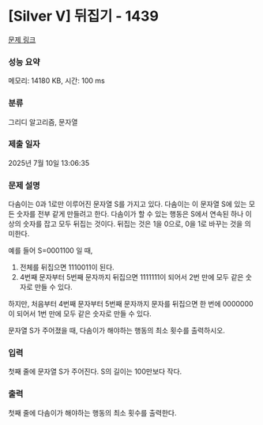 # [Silver V] 뒤집기 - 1439 

[문제 링크](https://www.acmicpc.net/problem/1439) 

### 성능 요약

메모리: 14180 KB, 시간: 100 ms

### 분류

그리디 알고리즘, 문자열

### 제출 일자

2025년 7월 10일 13:06:35

### 문제 설명

<p>다솜이는 0과 1로만 이루어진 문자열 S를 가지고 있다. 다솜이는 이 문자열 S에 있는 모든 숫자를 전부 같게 만들려고 한다. 다솜이가 할 수 있는 행동은 S에서 연속된 하나 이상의 숫자를 잡고 모두 뒤집는 것이다. 뒤집는 것은 1을 0으로, 0을 1로 바꾸는 것을 의미한다.</p>

<p>예를 들어 S=0001100 일 때,</p>

<ol>
	<li>전체를 뒤집으면 1110011이 된다.</li>
	<li>4번째 문자부터 5번째 문자까지 뒤집으면 1111111이 되어서 2번 만에 모두 같은 숫자로 만들 수 있다.</li>
</ol>

<p>하지만, 처음부터 4번째 문자부터 5번째 문자까지 문자를 뒤집으면 한 번에 0000000이 되어서 1번 만에 모두 같은 숫자로 만들 수 있다.</p>

<p>문자열 S가 주어졌을 때, 다솜이가 해야하는 행동의 최소 횟수를 출력하시오.</p>

### 입력 

 <p>첫째 줄에 문자열 S가 주어진다. S의 길이는 100만보다 작다.</p>

### 출력 

 <p>첫째 줄에 다솜이가 해야하는 행동의 최소 횟수를 출력한다.</p>

